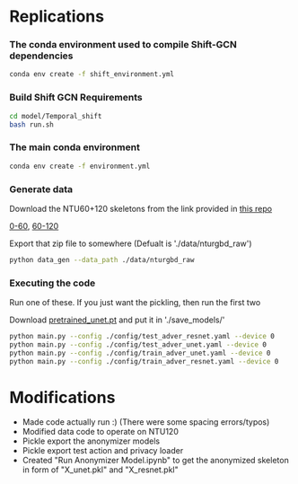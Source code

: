 # Replications

### The conda environment used to compile Shift-GCN dependencies
```bash
conda env create -f shift_environment.yml
```

### Build Shift GCN Requirements
```bash
cd model/Temporal_shift
bash run.sh
```

### The main conda environment

```bash
conda env create -f environment.yml
```

### Generate data
Download the NTU60+120 skeletons from the link provided in [this repo](https://github.com/shahroudy/NTURGB-D)

[0-60](https://drive.google.com/open?id=1CUZnBtYwifVXS21yVg62T-vrPVayso5H), [60-120](https://drive.google.com/open?id=1tEbuaEqMxAV7dNc4fqu1O4M7mC6CJ50w)

Export that zip file to somewhere (Defualt is './data/nturgbd_raw')
```bash
python data_gen --data_path ./data/nturgbd_raw
```

### Executing the code
Run one of these. If you just want the pickling, then run the first two

Download [pretrained_unet.pt](https://drive.google.com/file/d/1U9NLJdkRVXBcXsT8lbyghJivhLci3L6M/view?usp=share_link) and put it in './save_models/'


```bash
python main.py --config ./config/test_adver_resnet.yaml --device 0
python main.py --config ./config/test_adver_unet.yaml --device 0
python main.py --config ./config/train_adver_unet.yaml --device 0
python main.py --config ./config/train_adver_resnet.yaml --device 0
```

# Modifications

- Made code actually run :) (There were some spacing errors/typos)
- Modified data code to operate on NTU120
- Pickle export the anonymizer models
- Pickle export test action and privacy loader
- Created "Run Anonymizer Model.ipynb" to get the anonymized skeleton in form of "X_unet.pkl" and "X_resnet.pkl"
